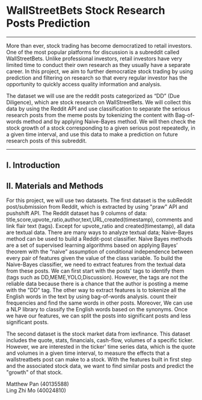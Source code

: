 # WallStreetBets Stock Research Posts Prediction

***

More than ever, stock trading has become democratized to retail investors. One of the most popular platforms for discussion is a subreddit called WallStreetBets. Unlike professional investors, retail investors have very limited time to conduct their own research as they usually have a separate career. In this project, we aim to further democratize stock trading by using prediction and filtering on research so that every regular investor has the opportunity to quickly access quality information and analysis.

The dataset we will use are the reddit posts categorized as “DD” (Due Diligence), which are stock research on WallStreetBets. We will collect this data by using the Reddit API and use classification to separate the serious research posts from the meme posts by tokenizing the content with Bag-of-words method and by applying Naive-Bayes method. We will then check the stock growth of a stock corresponding to a given serious post repeatedly, in a given time interval, and use this data to make a prediction on future research posts of this subreddit.

***

## I. Introduction

## II. Materials and Methods
For this project, we will use two datasets.
The first dataset is the subReddit post/submission from Reddit, which is extracted by using "praw" API and pushshift API.
The Reddit dataset has 9 columns of data: title,score,upvote_ratio,author,text,URL,created(timestamp), comments and link flair text (tags). Except for upvote_ratio and created(timestamp), all data are textual data. There are many ways to analyze textual data; Naive-Bayes method can be used to build a Reddit-post classifier. Naive Bayes methods are a set of supervised learning algorithms based on applying Bayes’ theorem with the “naive” assumption of conditional independence between every pair of features given the value of the class variable. To build the Naive-Bayes classifier, we need to extract features from the textual data from these posts. We can first start with the posts' tags to identify them (tags such as DD,MEME,YOLO,Discussion). However, the tags are not the reliable data because there is a chance that the author is posting a meme with the "DD" tag. The other way to extract features is to tokenize all the English words in the text by using bag-of-words analysis. count their frequencies and find the same words in other posts. Moreover, We can use a NLP library to classify the English words based on the synonyms. Once we have our features, we can split the posts into significant posts and less significant posts. 

The second dataset is the stock market data from iexfinance. This dataset includes the quote, stats, financials, cash-flow, volumes of a specific ticker. However, we are interested in the ticker' time series data, which is the quote and volumes in a given time interval, to measure the effects that a wallstreatbets post can make to a stock. With the features built in first step and the associated stock data, we want to find similar posts and predict the "growth" of that stock.

Matthew Pan (40135588)<br>
Ling Zhi Mo (40024810)

